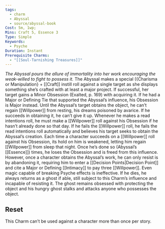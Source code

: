 ```yaml
---
tags:
  - charm
  - Abyssal
  - source/abyssal-book
Cost: 5m, 1wp; 
Mins: Craft 5, Essence 3
Type: Simple
Keywords:
  - Psyche
Duration: Instant
Prerequisite Charms:
  - "[[Soul-Tarnishing Treasures]]"
---
```

*The Abyssal pours the allure of immortality into her work encouraging the weak-willed to fight to possess it.*
The Abyssal makes a special ({Charisma or Manipulation} + [[Craft]] instill roll against a single target as she displays something she’s crafted with at least a major project. If successful, her target gains a Minor Obsession (Exalted, p. 169) with acquiring it. If he had a Major or Defining Tie that supported the Abyssal’s influence, his Obsession is Major instead.
Until the Abyssal’s target obtains the object, he can’t regain [[Willpower]] from resting, his dreams poisoned by avarice. If he succeeds in obtaining it, he can’t give it up. Whenever he makes a read intentions roll, he must make a [[Willpower]] roll against his Obsession if he hasn’t already done so that day. If he fails the [[Willpower]] roll, he fails the read intentions roll automatically and believes his target seeks to obtain the Abyssal’s creation.
Each time a character succeeds on a [[Willpower]] roll against his Obsession, its hold on him is weakened, letting him regain [[Willpower]] from sleep that night. Once he’s done so (Abyssal’s [[Essence]]) times, he loses the Obsession and is freed from this influence. However, once a character obtains the Abyssal’s work, he can only resist is by abandoning it, requiring him to enter a [[Decision Points|Decision Point]] and cite a Major or Defining [[Intimacy]] to pay three [[Willpower]]. Even magic capable of breaking Psyche effects is ineffective.
If he dies, he always returns as a ghost if able, still subject to this Charm’s influence and incapable of resisting it. The ghost remains obsessed with protecting the object and his hungry ghost stalks and attacks anyone who possesses the object.
## Reset 
This Charm can’t be used against a character more than once per story.